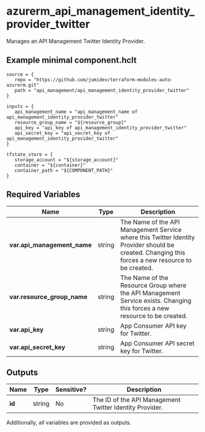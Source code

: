 # azurerm_api_management_identity_provider_twitter

Manages an API Management Twitter Identity Provider.

## Example minimal component.hclt

```hcl
source = {
   repo = "https://github.com/jumidev/terraform-modules-auto-azurerm.git" 
   path = "api_management/api_management_identity_provider_twitter" 
}

inputs = {
   api_management_name = "api_management_name of api_management_identity_provider_twitter" 
   resource_group_name = "${resource_group}" 
   api_key = "api_key of api_management_identity_provider_twitter" 
   api_secret_key = "api_secret_key of api_management_identity_provider_twitter" 
}

tfstate_store = {
   storage_account = "${storage_account}" 
   container = "${container}" 
   container_path = "${COMPONENT_PATH}" 
}

```

## Required Variables

| Name | Type |  Description |
| ---- | --------- |  ----------- |
| **var.api_management_name** | string |  The Name of the API Management Service where this Twitter Identity Provider should be created. Changing this forces a new resource to be created. | 
| **var.resource_group_name** | string |  The Name of the Resource Group where the API Management Service exists. Changing this forces a new resource to be created. | 
| **var.api_key** | string |  App Consumer API key for Twitter. | 
| **var.api_secret_key** | string |  App Consumer API secret key for Twitter. | 



## Outputs

| Name | Type | Sensitive? | Description |
| ---- | ---- | --------- | --------- |
| **id** | string | No  | The ID of the API Management Twitter Identity Provider. | 

Additionally, all variables are provided as outputs.
